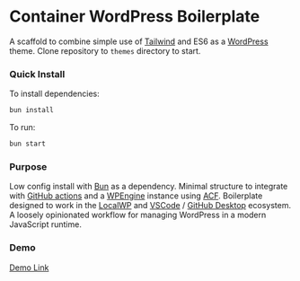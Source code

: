 # Container WordPress Boilerplate
A scaffold to combine simple use of [Tailwind](https://tailwindcss.com/) and ES6 as a [WordPress](https://en-gb.wordpress.org/) theme. Clone repository to `themes` directory to start.

### Quick Install

To install dependencies:

```bash
bun install
```

To run:

```bash
bun start
```
### Purpose
Low config install with [Bun](https://bun.sh/) as a dependency. Minimal structure to integrate with [GitHub actions](https://github.com/features/actions) and a [WPEngine](https://wpengine.co.uk/) instance using [ACF](https://www.advancedcustomfields.com/). Boilerplate designed to work in the [LocalWP](https://localwp.com/) and [VSCode](https://code.visualstudio.com/) / [GitHub Desktop](https://desktop.github.com/) ecosystem. A loosely opinionated workflow for managing WordPress in a modern JavaScript runtime.

### Demo
[Demo Link](https://containerbp.wpenginepowered.com/)
